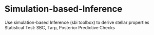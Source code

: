 # Simulation-based-Inference
Use simulation-based Inference (sbi toolbox) to derive stellar properties
Statistical Test:
SBC, Tarp, Posterior Predictive Checks

